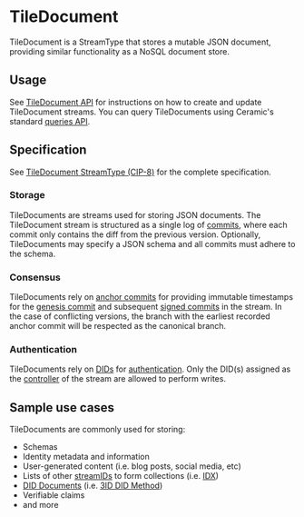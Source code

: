 # TileDocument

TileDocument is a StreamType that stores a mutable JSON document, providing similar functionality as a NoSQL document store.

## **Usage**

See [TileDocument API](./api.md) for instructions on how to create and update TileDocument streams. You can query TileDocuments using Ceramic's standard [queries API](../../build/javascript/queries.md).

## **Specification**

See [TileDocument StreamType (CIP-8)](https://github.com/ceramicnetwork/CIP/blob/main/CIPs/CIP-8/CIP-8.md) for the complete specification.

### Storage

TileDocuments are streams used for storing JSON documents. The TileDocument stream is structured as a single log of [commits](../../learn/glossary.md#commits), where each commit only contains the diff from the previous version. Optionally, TileDocuments may specify a JSON schema and all commits must adhere to the schema.

### Consensus

TileDocuments rely on [anchor commits](../../learn/glossary.md#anchor-commit) for providing immutable timestamps for the [genesis commit](../../learn/glossary.md#genesis-commit) and subsequent [signed commits](../../learn/glossary.md#signed-commit) in the stream. In the case of conflicting versions, the branch with the earliest recorded anchor commit will be respected as the canonical branch.

### Authentication

TileDocuments rely on [DIDs](../../learn/glossary.md#dids) for [authentication](../../learn/glossary.md#authentication). Only the DID(s) assigned as the [controller](../../learn/glossary.md#controllers) of the stream are allowed to perform writes. 

## **Sample use cases**

TileDocuments are commonly used for storing:

- Schemas
- Identity metadata and information
- User-generated content (i.e. blog posts, social media, etc)
- Lists of other [streamIDs](../../learn/glossary.md#streamid) to form collections (i.e. [IDX](../../tools/identity/idx.md))
- [DID Documents](../../learn/glossary.md#did-document) (i.e. [3ID DID Method](../../authentication/3id-did/method.md))
- Verifiable claims
- and more


</br>
</br>
</br>
